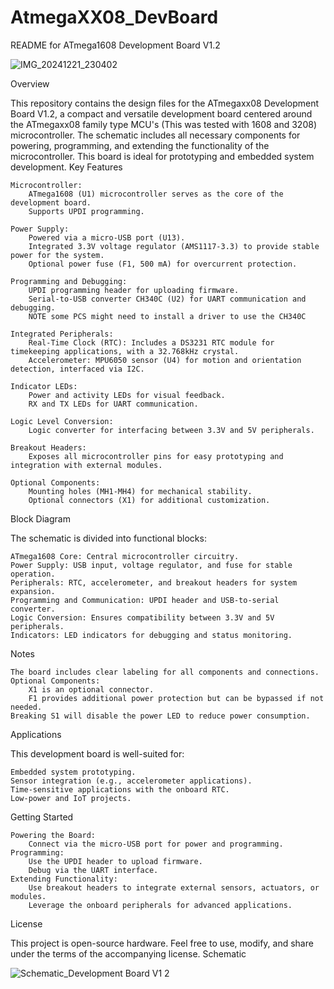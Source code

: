# AtmegaXX08_DevBoard
README for ATmega1608 Development Board V1.2

![IMG_20241221_230402](https://github.com/user-attachments/assets/bcde3fcc-93b0-41c3-8e2d-e3bab7a3a227)

Overview

This repository contains the design files for the ATmegaxx08 Development Board V1.2, a compact and versatile development board centered around the ATmegaxx08 family type MCU's (This was tested with 1608 and 3208) microcontroller. The schematic includes all necessary components for powering, programming, and extending the functionality of the microcontroller. This board is ideal for prototyping and embedded system development.
Key Features

    Microcontroller:
        ATmega1608 (U1) microcontroller serves as the core of the development board.
        Supports UPDI programming.

    Power Supply:
        Powered via a micro-USB port (U13).
        Integrated 3.3V voltage regulator (AMS1117-3.3) to provide stable power for the system.
        Optional power fuse (F1, 500 mA) for overcurrent protection.

    Programming and Debugging:
        UPDI programming header for uploading firmware.
        Serial-to-USB converter CH340C (U2) for UART communication and debugging.
        NOTE some PCS might need to install a driver to use the CH340C

    Integrated Peripherals:
        Real-Time Clock (RTC): Includes a DS3231 RTC module for timekeeping applications, with a 32.768kHz crystal.
        Accelerometer: MPU6050 sensor (U4) for motion and orientation detection, interfaced via I2C.

    Indicator LEDs:
        Power and activity LEDs for visual feedback.
        RX and TX LEDs for UART communication.

    Logic Level Conversion:
        Logic converter for interfacing between 3.3V and 5V peripherals.

    Breakout Headers:
        Exposes all microcontroller pins for easy prototyping and integration with external modules.

    Optional Components:
        Mounting holes (MH1-MH4) for mechanical stability.
        Optional connectors (X1) for additional customization.

Block Diagram

The schematic is divided into functional blocks:

    ATmega1608 Core: Central microcontroller circuitry.
    Power Supply: USB input, voltage regulator, and fuse for stable operation.
    Peripherals: RTC, accelerometer, and breakout headers for system expansion.
    Programming and Communication: UPDI header and USB-to-serial converter.
    Logic Conversion: Ensures compatibility between 3.3V and 5V peripherals.
    Indicators: LED indicators for debugging and status monitoring.

Notes

    The board includes clear labeling for all components and connections.
    Optional Components:
        X1 is an optional connector.
        F1 provides additional power protection but can be bypassed if not needed.
    Breaking S1 will disable the power LED to reduce power consumption.

Applications

This development board is well-suited for:

    Embedded system prototyping.
    Sensor integration (e.g., accelerometer applications).
    Time-sensitive applications with the onboard RTC.
    Low-power and IoT projects.

Getting Started

    Powering the Board:
        Connect via the micro-USB port for power and programming.
    Programming:
        Use the UPDI header to upload firmware.
        Debug via the UART interface.
    Extending Functionality:
        Use breakout headers to integrate external sensors, actuators, or modules.
        Leverage the onboard peripherals for advanced applications.

License

This project is open-source hardware. Feel free to use, modify, and share under the terms of the accompanying license.
Schematic

![Schematic_Development Board V1 2](https://github.com/user-attachments/assets/2157d41b-c878-45c4-a0d8-6a27f3cb4c3a)

